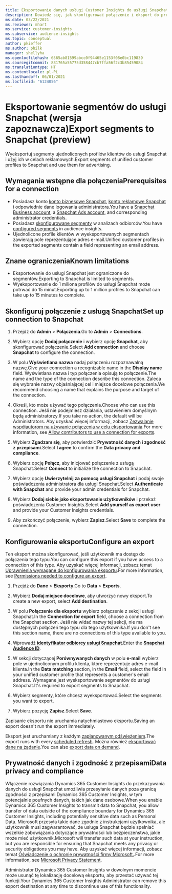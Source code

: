 ```yaml
---
title: Eksportowanie danych usługi Customer Insights do usługi Snapchat
description: Dowiedz się, jak skonfigurować połączenie i eksport do programu Snapchat.
ms.date: 03/22/2021
ms.reviewer: mhart
ms.service: customer-insights
ms.subservice: audience-insights
ms.topic: conceptual
author: pkieffer
ms.author: philk
manager: shellyha
ms.openlocfilehash: 6565ab81599abcc0f94465e1153f08e0bc119839
ms.sourcegitcommit: 831765a55775d358447cb7ffa56f2c3b85459084
ms.translationtype: HT
ms.contentlocale: pl-PL
ms.lasthandoff: 06/01/2021
ms.locfileid: "6124056"
---
```

# <a name="export-segments-to-snapchat-preview"></a><span data-ttu-id="b3e84-103">Eksportowanie segmentów do usługi Snapchat (wersja zapoznawcza)</span><span class="sxs-lookup"><span data-stu-id="b3e84-103">Export segments to Snapchat (preview)</span></span>

<span data-ttu-id="b3e84-104">Wyeksportuj segmenty ujednoliconych profilów klientów do usługi Snapchat i użyj ich w celach reklamowych.</span><span class="sxs-lookup"><span data-stu-id="b3e84-104">Export segments of unified customer profiles to Snapchat and use them for advertising.</span></span> 

## <a name="prerequisites-for-a-connection"></a><span data-ttu-id="b3e84-105">Wymagania wstępne dla połączenia</span><span class="sxs-lookup"><span data-stu-id="b3e84-105">Prerequisites for a connection</span></span>

-   <span data-ttu-id="b3e84-106">Posiadasz konto [konto biznesowe Snapchat](https://business.snapchat.com/), [konto reklamowe Snapchat](https://ads.snapchat.com/) i odpowiednie dane logowania administratora.</span><span class="sxs-lookup"><span data-stu-id="b3e84-106">You have a [Snapchat Business account](https://business.snapchat.com/), a [Snapchat Ads account](https://ads.snapchat.com/), and corresponding administrator credentials.</span></span>
-   <span data-ttu-id="b3e84-107">Posiadasz [skonfigurowane segmenty](segments.md) w analizach odbiorców.</span><span class="sxs-lookup"><span data-stu-id="b3e84-107">You have [configured segments](segments.md) in audience insights.</span></span>
-   <span data-ttu-id="b3e84-108">Ujednolicone profile klientów w wyeksportowanych segmentach zawierają pole reprezentujące adres e-mail.</span><span class="sxs-lookup"><span data-stu-id="b3e84-108">Unified customer profiles in the exported segments contain a field representing an email address.</span></span>

## <a name="known-limitations"></a><span data-ttu-id="b3e84-109">Znane ograniczenia</span><span class="sxs-lookup"><span data-stu-id="b3e84-109">Known limitations</span></span>

- <span data-ttu-id="b3e84-110">Eksportowanie do usługi Snapchat jest ograniczone do segmentów.</span><span class="sxs-lookup"><span data-stu-id="b3e84-110">Exporting to Snapchat is limited to segments.</span></span>
- <span data-ttu-id="b3e84-111">Wyeksportowanie do 1 miliona profilów do usługi Snapchat może potrwać do 15 minut.</span><span class="sxs-lookup"><span data-stu-id="b3e84-111">Exporting up to 1 million profiles to Snapchat can take up to 15 minutes to complete.</span></span> 

## <a name="set-up-connection-to-snapchat"></a><span data-ttu-id="b3e84-112">Skonfiguruj połączenie z usługą Snapchat</span><span class="sxs-lookup"><span data-stu-id="b3e84-112">Set up connection to Snapchat</span></span>

1. <span data-ttu-id="b3e84-113">Przejdź do **Admin** > **Połączenia**.</span><span class="sxs-lookup"><span data-stu-id="b3e84-113">Go to **Admin** > **Connections**.</span></span>

1. <span data-ttu-id="b3e84-114">Wybierz opcję **Dodaj połączenie** i wybierz opcję **Snapchat**, aby skonfigurować połączenie.</span><span class="sxs-lookup"><span data-stu-id="b3e84-114">Select **Add connection** and choose **Snapchat** to configure the connection.</span></span>

1. <span data-ttu-id="b3e84-115">W polu **Wyświetlana nazwa** nadaj połączeniu rozpoznawalną nazwę.</span><span class="sxs-lookup"><span data-stu-id="b3e84-115">Give your connection a recognizable name in the **Display name** field.</span></span> <span data-ttu-id="b3e84-116">Wyświetlana nazwa i typ połączenia opisują to połączenie.</span><span class="sxs-lookup"><span data-stu-id="b3e84-116">The name and the type of the connection describe this connection.</span></span> <span data-ttu-id="b3e84-117">Zaleca się wybranie nazwy objaśniającej cel i miejsce docelowe połączenia.</span><span class="sxs-lookup"><span data-stu-id="b3e84-117">We recommend choosing a name that explains the purpose and target of the connection.</span></span>

1. <span data-ttu-id="b3e84-118">Określ, kto może używać tego połączenia.</span><span class="sxs-lookup"><span data-stu-id="b3e84-118">Choose who can use this connection.</span></span> <span data-ttu-id="b3e84-119">Jeśli nie podejmiesz działania, ustawieniem domyślnym będą administratorzy.</span><span class="sxs-lookup"><span data-stu-id="b3e84-119">If you take no action, the default will be Administrators.</span></span> <span data-ttu-id="b3e84-120">Aby uzyskać więcej informacji, zobacz [Zezwalanie współautorom na używanie połączenia w celu eksportowania](connections.md#allow-contributors-to-use-a-connection-for-exports).</span><span class="sxs-lookup"><span data-stu-id="b3e84-120">For more information, see [Allow contributors to use a connection for exports](connections.md#allow-contributors-to-use-a-connection-for-exports).</span></span>

1. <span data-ttu-id="b3e84-121">Wybierz **Zgadzam się**, aby potwierdzić **Prywatność danych i zgodność z przepisami**.</span><span class="sxs-lookup"><span data-stu-id="b3e84-121">Select **I agree** to confirm the **Data privacy and compliance**.</span></span>

1. <span data-ttu-id="b3e84-122">Wybierz opcję **Połącz**, aby inicjować połączenie z usługą Snapchat.</span><span class="sxs-lookup"><span data-stu-id="b3e84-122">Select **Connect** to initialize the connection to Snapchat.</span></span>

1. <span data-ttu-id="b3e84-123">Wybierz opcję **Uwierzytelnij za pomocą usługi Snapchat** i podaj swoje poświadczenia administratora dla usługi Snapchat.</span><span class="sxs-lookup"><span data-stu-id="b3e84-123">Select **Authenticate with Snapchat** and provide your admin credentials for Snapchat.</span></span> 

1. <span data-ttu-id="b3e84-124">Wybierz **Dodaj siebie jako eksportowanie użytkowników** i przekaż poświadczenia Customer Insights.</span><span class="sxs-lookup"><span data-stu-id="b3e84-124">Select **Add yourself as export user** and provide your Customer Insights credentials.</span></span>

1. <span data-ttu-id="b3e84-125">Aby zakończyć połączenie, wybierz **Zapisz**.</span><span class="sxs-lookup"><span data-stu-id="b3e84-125">Select **Save** to complete the connection.</span></span>

## <a name="configure-an-export"></a><span data-ttu-id="b3e84-126">Konfigurowanie eksportu</span><span class="sxs-lookup"><span data-stu-id="b3e84-126">Configure an export</span></span>

<span data-ttu-id="b3e84-127">Ten eksport można skonfigurować, jeśli użytkownik ma dostęp do połączenia tego typu.</span><span class="sxs-lookup"><span data-stu-id="b3e84-127">You can configure this export if you have access to a connection of this type.</span></span> <span data-ttu-id="b3e84-128">Aby uzyskać więcej informacji, zobacz temat [Uprawnienia wymagane do konfigurowania eksportu](export-destinations.md#set-up-a-new-export).</span><span class="sxs-lookup"><span data-stu-id="b3e84-128">For more information, see [Permissions needed to configure an export](export-destinations.md#set-up-a-new-export).</span></span>

1. <span data-ttu-id="b3e84-129">Przejdź do **Dane** > **Eksporty**.</span><span class="sxs-lookup"><span data-stu-id="b3e84-129">Go to **Data** > **Exports**.</span></span>

1. <span data-ttu-id="b3e84-130">Wybierz **Dodaj miejsce docelowe**, aby utworzyć nowy eksport.</span><span class="sxs-lookup"><span data-stu-id="b3e84-130">To create a new export, select **Add destination**.</span></span>

1. <span data-ttu-id="b3e84-131">W polu **Połączenie dla eksportu** wybierz połączenie z sekcji usługi Snapchat.</span><span class="sxs-lookup"><span data-stu-id="b3e84-131">In the **Connection for export** field, choose a connection from the Snapchat section.</span></span> <span data-ttu-id="b3e84-132">Jeśli nie widać nazwy tej sekcji, nie ma dostępnych połączeń tego typu dla tego użytkownika.</span><span class="sxs-lookup"><span data-stu-id="b3e84-132">If you don't see this section name, there are no connections of this type available to you.</span></span>

1. <span data-ttu-id="b3e84-133">Wprowadź [**identyfikator odbiorcy usługi Snapchat**](https://businesshelp.snapchat.com/s/article/custom-audiences).</span><span class="sxs-lookup"><span data-stu-id="b3e84-133">Enter the [**Snapchat Audience ID**](https://businesshelp.snapchat.com/s/article/custom-audiences).</span></span>

1. <span data-ttu-id="b3e84-134">W sekcji dotyczącej **Porównywanych danych** w polu **e-mail** wybierz pole w ujednoliconym profilu klienta, które reprezentuje adres e-mail klienta.</span><span class="sxs-lookup"><span data-stu-id="b3e84-134">In the **Data matching** section, in the **Email** field, select the field in your unified customer profile that represents a customer's email address.</span></span> <span data-ttu-id="b3e84-135">Wymagane jest wyeksportowanie segmentów do usługi Snapchat.</span><span class="sxs-lookup"><span data-stu-id="b3e84-135">It's required to export segments to Snapchat.</span></span>

1. <span data-ttu-id="b3e84-136">Wybierz segmenty, które chcesz wyeksportować.</span><span class="sxs-lookup"><span data-stu-id="b3e84-136">Select the segments you want to export.</span></span> 

1. <span data-ttu-id="b3e84-137">Wybierz pozycję **Zapisz**.</span><span class="sxs-lookup"><span data-stu-id="b3e84-137">Select **Save**.</span></span>

<span data-ttu-id="b3e84-138">Zapisanie eksportu nie uruchamia natychmiastowo eksportu.</span><span class="sxs-lookup"><span data-stu-id="b3e84-138">Saving an export doesn't run the export immediately.</span></span>

<span data-ttu-id="b3e84-139">Eksport jest uruchamiany z każdym [zaplanowanym odświeżeniem](system.md#schedule-tab).</span><span class="sxs-lookup"><span data-stu-id="b3e84-139">The export runs with every [scheduled refresh](system.md#schedule-tab).</span></span> <span data-ttu-id="b3e84-140">Można również [eksportować dane na żądanie](export-destinations.md#run-exports-on-demand).</span><span class="sxs-lookup"><span data-stu-id="b3e84-140">You can also [export data on demand](export-destinations.md#run-exports-on-demand).</span></span> 


## <a name="data-privacy-and-compliance"></a><span data-ttu-id="b3e84-141">Prywatność danych i zgodność z przepisami</span><span class="sxs-lookup"><span data-stu-id="b3e84-141">Data privacy and compliance</span></span>

<span data-ttu-id="b3e84-142">Włączenie rozwiązania Dynamics 365 Customer Insights do przekazywania danych do usługi Snapchat umożliwia przesyłanie danych poza granicą zgodności z przepisami Dynamics 365 Customer Insights, w tym potencjalnie poufnych danych, takich jak dane osobowe.</span><span class="sxs-lookup"><span data-stu-id="b3e84-142">When you enable Dynamics 365 Customer Insights to transmit data to Snapchat, you allow transfer of data outside of the compliance boundary for Dynamics 365 Customer Insights, including potentially sensitive data such as Personal Data.</span></span> <span data-ttu-id="b3e84-143">Microsoft przesyła takie dane zgodnie z instrukcjami użytkownika, ale użytkownik musi zagwarantować, że usługa Snapchat będzie spełniać wszelkie zobowiązania dotyczące prywatności lub bezpieczeństwa, jakie może mieć użytkownik.</span><span class="sxs-lookup"><span data-stu-id="b3e84-143">Microsoft will transfer such data at your instruction, but you are responsible for ensuring that Snapchat meets any privacy or security obligations you may have.</span></span> <span data-ttu-id="b3e84-144">Aby uzyskać więcej informacji, zobacz temat [Oświadczenie o ochronie prywatności firmy Microsoft.](https://go.microsoft.com/fwlink/?linkid=396732).</span><span class="sxs-lookup"><span data-stu-id="b3e84-144">For more information, see [Microsoft Privacy Statement](https://go.microsoft.com/fwlink/?linkid=396732).</span></span>

<span data-ttu-id="b3e84-145">Administrator Dynamics 365 Customer Insights w dowolnym momencie może usunąć tę lokalizację docelową eksportu, aby przestać używać tej funkcji.</span><span class="sxs-lookup"><span data-stu-id="b3e84-145">Your Dynamics 365 Customer Insights Administrator can remove this export destination at any time to discontinue use of this functionality.</span></span>
